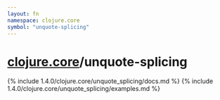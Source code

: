 ```yaml
---
layout: fn
namespace: clojure.core
symbol: "unquote-splicing"
---
```


# [clojure.core](../)/unquote-splicing

{% include 1.4.0/clojure.core/unquote_splicing/docs.md %}
{% include 1.4.0/clojure.core/unquote_splicing/examples.md %}

